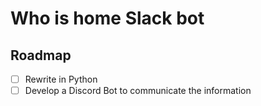 # Who is home Slack bot

## Roadmap

* [ ]  Rewrite in Python
* [ ]  Develop a Discord Bot to communicate the information
